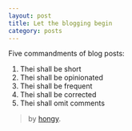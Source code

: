 ```yaml
---
layout: post
title: Let the blogging begin
category: posts
---
```


Five commandments of blog posts:

1. Thei shall be short
2. Thei shall be opinionated
3. Thei shall be frequent
4. Thei shall be corrected
5. Thei shall omit comments

> by [hongy][].

[hongy]: https://twitter.com/hongymagic